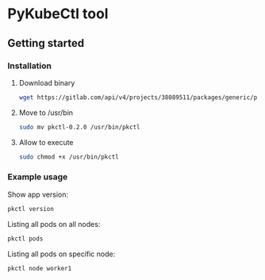 # PyKubeCtl tool

## Getting started
### Installation

1. Download binary
   ```bash
   wget https://gitlab.com/api/v4/projects/38089511/packages/generic/pkctl/0.2.0/pkctl-0.2.0
   ```
2. Move to /usr/bin
   ```bash
   sudo mv pkctl-0.2.0 /usr/bin/pkctl
   ```
3. Allow to execute
   ```bash
   sudo chmod +x /usr/bin/pkctl
   ```
### Example usage

Show app version:
```bash
pkctl version
```
Listing all pods on all nodes:
```bash
pkctl pods
```
Listing all pods on specific node:
```bash
pkctl node worker1
```